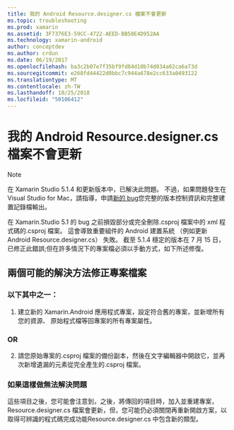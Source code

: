 ```yaml
---
title: 我的 Android Resource.designer.cs 檔案不會更新
ms.topic: troubleshooting
ms.prod: xamarin
ms.assetid: 3F7376E3-59CC-4722-AEED-BB50E4D952AA
ms.technology: xamarin-android
author: conceptdev
ms.author: crdun
ms.date: 06/19/2017
ms.openlocfilehash: ba3c2b07e7f35bf9fd84d10b74d034a02ca6a73d
ms.sourcegitcommit: e268fd44422d0bbc7c944a678e2cc633a0493122
ms.translationtype: MT
ms.contentlocale: zh-TW
ms.lasthandoff: 10/25/2018
ms.locfileid: "50106412"
---
```

# <a name="my-android-resourcedesignercs-file-will-not-update"></a>我的 Android Resource.designer.cs 檔案不會更新

> [!NOTE]
> 在 Xamarin Studio 5.1.4 和更新版本中，已解決此問題。 不過，如果問題發生在 Visual Studio for Mac，請指導，申請[新的 bug](~/cross-platform/troubleshooting/questions/howto-file-bug.md)您完整的版本控制資訊和完整建置記錄檔輸出。

在 Xamarin.Studio 5.1 的 bug 之前損毀部分或完全刪除.csproj 檔案中的 xml 程式碼的.csproj 檔案。 這會導致重要組件的 Android 建置系統 （例如更新 Android Resource.designer.cs） 失敗。 截至 5.1.4 穩定的版本在 7 月 15 日，已修正此錯誤;但在許多情況下的專案檔必須以手動方式，如下所述修復。


## <a name="two-possible-approaches-to-fixing-up-the-project-file"></a>兩個可能的解決方法修正專案檔案

### <a name="either"></a>以下其中之一：

1) 建立新的 Xamarin.Android 應用程式專案，設定符合舊的專案，並新增所有您的資源、 原始程式檔等回專案的所有專案屬性。

### <a name="or"></a>OR

2) 請您原始專案的.csproj 檔案的備份副本，然後在文字編輯器中開啟它，並再次新增遺漏的元素從完全產生的.csproj 檔案。

### <a name="if-this-does-not-solve-the-problem"></a>如果這樣做無法解決問題

這些項目之後，您可能會注意到，之後，將傳回的項目時，加入並重建專案，Resource.designer.cs 檔案會更新，但，您可能仍必須關閉再重新開啟方案，以取得可辨識的程式碼完成功能Resource.designer.cs 中包含新的類型。 
